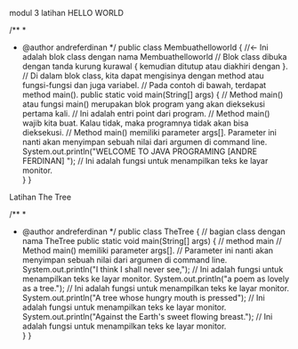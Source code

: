modul 3 
latihan HELLO WORLD

/**
 *
 * @author andreferdinan
 */
public class Membuathelloworld { //<- Ini adalah blok class dengan nama Membuathelloworld 
    // Blok class dibuka dengan tanda kurung kurawal { kemudian ditutup atau diakhiri dengan }.
    // Di dalam blok class, kita dapat mengisinya dengan method atau fungsi-fungsi dan juga variabel.
    // Pada contoh di bawah, terdapat method main().
    public static void main(String[] args) { // Method main() atau fungsi main() merupakan blok program yang akan dieksekusi pertama kali.
     // Ini adalah entri point dari program.
     // Method main() wajib kita buat. Kalau tidak, maka programnya tidak akan bisa dieksekusi.
    // Method main() memiliki parameter args[]. Parameter ini nanti akan menyimpan sebuah nilai dari argumen di command line.
        System.out.println("WELCOME TO JAVA PROGRAMING [ANDRE FERDINAN] "); // Ini adalah fungsi untuk menampilkan teks ke layar monitor.  
    }
}

Latihan The Tree 

/**
 *
 * @author andreferdinan
 */
public class TheTree { // bagian class dengan nama TheTree
    public static void main(String[] args) { // method main
                                             // Method main() memiliki parameter args[]. 
                                             // Parameter ini nanti akan menyimpan sebuah nilai dari argumen di command line.
        System.out.println("I think I shall never see,");  // Ini adalah fungsi untuk menampilkan teks ke layar monitor.
        System.out.println("a poem as lovely as a tree."); // Ini adalah fungsi untuk menampilkan teks ke layar monitor.
        System.out.println("A tree whose hungry mouth is pressed"); // Ini adalah fungsi untuk menampilkan teks ke layar monitor.
        System.out.println("Against the Earth's sweet flowing breast.");  // Ini adalah fungsi untuk menampilkan teks ke layar monitor.  
    }
}
